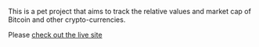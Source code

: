 This is a pet project that aims to track the relative values and market cap of Bitcoin and other crypto-currencies.

Please [check out the live site](http://bitcoinpie.com/)